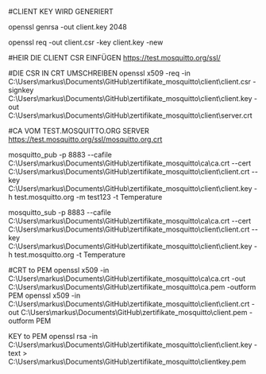 #CLIENT KEY WIRD GENERIERT

openssl genrsa -out client.key 2048

openssl req -out client.csr -key client.key -new

#HEIR DIE CLIENT CSR EINFÜGEN
https://test.mosquitto.org/ssl/

#DIE CSR IN CRT UMSCHREIBEN
openssl x509 -req -in C:\Users\markus\Documents\GitHub\zertifikate_mosquitto\client\client.csr -signkey C:\Users\markus\Documents\GitHub\zertifikate_mosquitto\client\client.key -out C:\Users\markus\Documents\GitHub\zertifikate_mosquitto\client\server.crt

#CA VOM TEST.MOSQUITTO.ORG SERVER
https://test.mosquitto.org/ssl/mosquitto.org.crt

mosquitto_pub -p 8883 --cafile C:\Users\markus\Documents\GitHub\zertifikate_mosquitto\ca\ca.crt --cert C:\Users\markus\Documents\GitHub\zertifikate_mosquitto\client\client.crt --key C:\Users\markus\Documents\GitHub\zertifikate_mosquitto\client\client.key -h test.mosquitto.org -m test123 -t Temperature

mosquitto_sub -p 8883 --cafile C:\Users\markus\Documents\GitHub\zertifikate_mosquitto\ca\ca.crt --cert C:\Users\markus\Documents\GitHub\zertifikate_mosquitto\client\client.crt --key C:\Users\markus\Documents\GitHub\zertifikate_mosquitto\client\client.key -h test.mosquitto.org -t Temperature


#CRT to PEM
openssl x509 -in C:\Users\markus\Documents\GitHub\zertifikate_mosquitto\ca\ca.crt -out C:\Users\markus\Documents\GitHub\zertifikate_mosquitto\ca.pem -outform PEM
openssl x509 -in C:\Users\markus\Documents\GitHub\zertifikate_mosquitto\client\client.crt -out C:\Users\markus\Documents\GitHub\zertifikate_mosquitto\client.pem -outform PEM

KEY to PEM
openssl rsa -in C:\Users\markus\Documents\GitHub\zertifikate_mosquitto\client\client.key -text > C:\Users\markus\Documents\GitHub\zertifikate_mosquitto\clientkey.pem